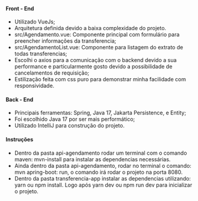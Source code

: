 #### Front - End
 - Utilizado VueJs;
 - Arquitetura definida devido a baixa complexidade do projeto.
 - src/Agendamento.vue: Componente principal com formulário para preencher informações da transferencia;
 - src/AgendamentoList.vue: Componente para listagem do extrato de todas transferencias;
 - Escolhi o axios para a comunicação com o backend devido a sua performance e particularmente gosto devido a possibilidade de cancelamentos de requisição;
 - Estilização feita com css puro para demonstrar minha facilidade com responsividade.

 #### Back - End
 - Principais ferramentas: Spring, Java 17, Jakarta Persistence,  e Entity;
 - Foi escolhido Java 17 por ser mais performático;
 - Utilizado IntelliJ para construção do projeto.

 #### Instruções
 - Dentro da pasta api-agendamento rodar um terminal com o comando maven: mvn-install para instalar as dependencias necessárias.
 - Ainda dentro da pasta api-agendamento, rodar no terminal o comando: mvn apring-boot: run, o comando irá rodar o projeto na porta 8080.
 - Dentro da pasta transferencia-app instalar as dependencias utilizando: yarn ou npm install. Logo após yarn dev ou npm run dev para inicializar o projeto.


